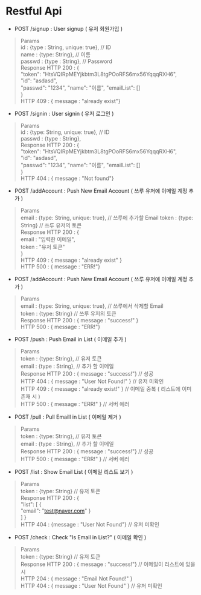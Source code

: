 # Restful Api	
 * POST /signup : User signup ( 유저 회원가입 )	
 > Params	
     id : {type : String, unique: true}, // ID	
     name : {type: String}, // 이름	
     passwd : {type : String}, // Password	
 > Response	
     HTTP 200 : {	
      "token": "HtsVQIRpMEYjkbtm3L8tgPOoRFS6mx56YqqqRXH6",	
      "id": "asdasd",	
      "passwd": "1234",	
      "name": "이름",	
      "emailList": []	
    }	
     HTTP 409 : { message : "already exist"}	
 * POST /signin : User signin ( 유저 로그인 )	
 > Params	
     id : {type: String, unique: true}, // ID	
     passwd : {type : String},	
 > Response	
     HTTP 200 : {	
      "token": "HtsVQIRpMEYjkbtm3L8tgPOoRFS6mx56YqqqRXH6",	
      "id": "asdasd",	
      "passwd": "1234",	
      "name": "이름",	
      "emailList": []	
    }	
     HTTP 404 : { message : "Not found"}	
 * POST /addAccount : Push New Email Account ( 쓰루 유저에 이메일 계정 추가 )	
 > Params	
     email : {type: String, unique: true}, // 쓰루에 추가할 Email	
     token : {type: String} // 쓰루 유저의 토큰	
 > Response	
     HTTP 200 : {	
      email : "입력한 이메일",	
      token : "유저 토큰"	
    }	
     HTTP 409 : { message : "already exist" }	
     HTTP 500 : { message : "ERR!"}	
 * POST /addAccount : Push New Email Account ( 쓰루 유저에 이메일 계정 추가 )	
 > Params	
     email : {type: String, unique: true}, // 쓰루에서 삭제할 Email	
     token : {type: String} // 쓰루 유저의 토큰	
 > Response	
     HTTP 200 : { message : "success!" }	
     HTTP 500 : { message : "ERR!"}	
 * POST /push : Push Email in List ( 이메일 추가 )	
 > Params	
     token : {type: String}, // 유저 토큰	
     email : {type : String}, // 추가 할 이메일	
 > Response	
     HTTP 200 : { message : "success!"} // 성공	
     HTTP 404 : { message : "User Not Found!" } // 유저 미확인	
     HTTP 409 : { message : "already exist!" } // 이메일 중복 ( 리스트에 이미 존재 시 )	
     HTTP 500 : { message : "ERR!" } // 서버 에러	
 * POST /pull : Pull Emaill in List ( 이메일 제거 )	
 > Params	
     token : {type: String}, // 유저 토큰	
     email : {type : String}, // 추가 할 이메일	
 > Response	
     HTTP 200 : { message : "success!"} // 성공	
     HTTP 500 : { message : "ERR!" } // 서버 에러	
 * POST /list : Show Email List ( 이메일 리스트 보기 )	
 > Params	
     token : {type: String} // 유저 토큰	
 > Response	
     HTTP 200 : {	
      "list": [	
        {	
          "email": "test@naver.com"	
        }	
      ]	
    }	
     HTTP 404 : {message : "User Not Found"} // 유저 미확인	
 * POST /check : Check "Is Email in List?" ( 이메일 확인 )	
 > Params	
     token : {type: String} // 유저 토큰	
 > Response	
     HTTP 200 : { message : "success!"} // 이메일이 리스트에 있을 시	
     HTTP 204 : { message : "Email Not Found!" }	
     HTTP 404 : { message : "User Not Found" } // 유저 미확인
